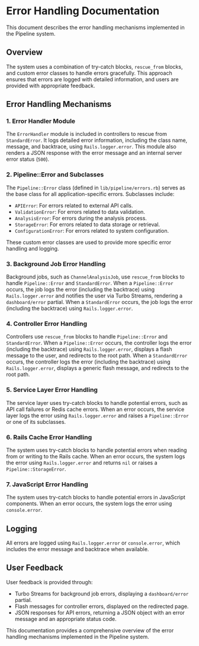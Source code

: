 # Error Handling Documentation

This document describes the error handling mechanisms implemented in the Pipeline system.

## Overview

The system uses a combination of try-catch blocks, `rescue_from` blocks, and custom error classes to handle errors gracefully. This approach ensures that errors are logged with detailed information, and users are provided with appropriate feedback.

## Error Handling Mechanisms

### 1. Error Handler Module

The `ErrorHandler` module is included in controllers to rescue from `StandardError`. It logs detailed error information, including the class name, message, and backtrace, using `Rails.logger.error`. This module also renders a JSON response with the error message and an internal server error status (`500`).

### 2. Pipeline::Error and Subclasses

The `Pipeline::Error` class (defined in `lib/pipeline/errors.rb`) serves as the base class for all application-specific errors. Subclasses include:
- `APIError`: For errors related to external API calls.
- `ValidationError`: For errors related to data validation.
- `AnalysisError`: For errors during the analysis process.
- `StorageError`: For errors related to data storage or retrieval.
- `ConfigurationError`: For errors related to system configuration.

These custom error classes are used to provide more specific error handling and logging.

### 3. Background Job Error Handling

Background jobs, such as `ChannelAnalysisJob`, use `rescue_from` blocks to handle `Pipeline::Error` and `StandardError`. When a `Pipeline::Error` occurs, the job logs the error (including the backtrace) using `Rails.logger.error` and notifies the user via Turbo Streams, rendering a `dashboard/error` partial. When a `StandardError` occurs, the job logs the error (including the backtrace) using `Rails.logger.error`.

### 4. Controller Error Handling

Controllers use `rescue_from` blocks to handle `Pipeline::Error` and `StandardError`. When a `Pipeline::Error` occurs, the controller logs the error (including the backtrace) using `Rails.logger.error`, displays a flash message to the user, and redirects to the root path. When a `StandardError` occurs, the controller logs the error (including the backtrace) using `Rails.logger.error`, displays a generic flash message, and redirects to the root path.

### 5. Service Layer Error Handling

The service layer uses try-catch blocks to handle potential errors, such as API call failures or Redis cache errors. When an error occurs, the service layer logs the error using `Rails.logger.error` and raises a `Pipeline::Error` or one of its subclasses.

### 6. Rails Cache Error Handling

The system uses try-catch blocks to handle potential errors when reading from or writing to the Rails cache. When an error occurs, the system logs the error using `Rails.logger.error` and returns `nil` or raises a `Pipeline::StorageError`.

### 7. JavaScript Error Handling

The system uses try-catch blocks to handle potential errors in JavaScript components. When an error occurs, the system logs the error using `console.error`.

## Logging

All errors are logged using `Rails.logger.error` or `console.error`, which includes the error message and backtrace when available.

## User Feedback

User feedback is provided through:
- Turbo Streams for background job errors, displaying a `dashboard/error` partial.
- Flash messages for controller errors, displayed on the redirected page.
- JSON responses for API errors, returning a JSON object with an error message and an appropriate status code.

This documentation provides a comprehensive overview of the error handling mechanisms implemented in the Pipeline system.